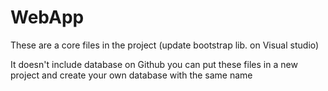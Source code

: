 # WebApp
These are a core files in the project
(update bootstrap lib. on Visual studio)

It doesn't include database on Github
you can put these files in a new project and create your own database with the same name
